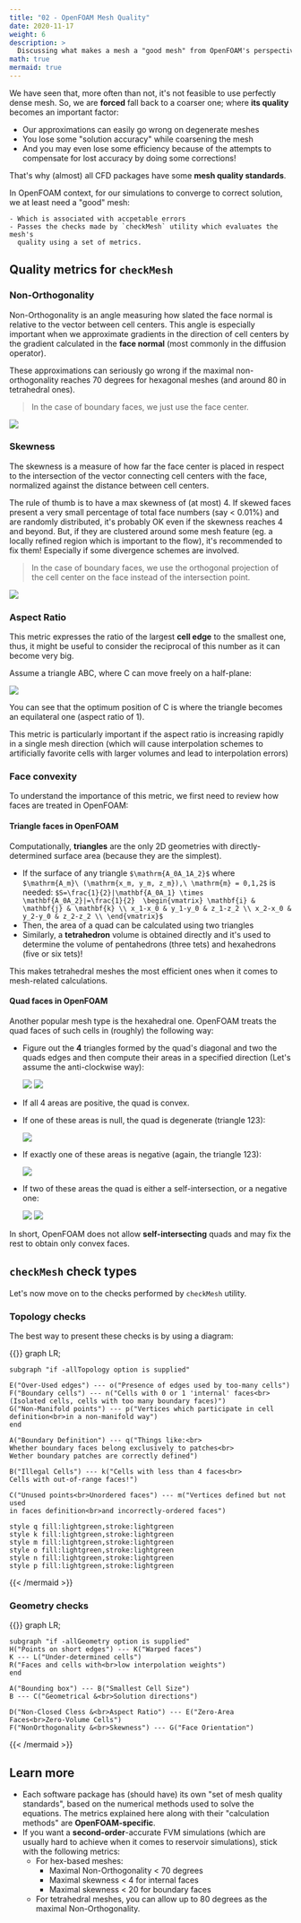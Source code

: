 ```yaml
---
title: "02 - OpenFOAM Mesh Quality"
date: 2020-11-17
weight: 6
description: >
  Discussing what makes a mesh a "good mesh" from OpenFOAM's perspective
math: true
mermaid: true
---
```


We have seen that, more often than not, it's not feasible to use perfectly
dense mesh. So, we are __forced__ fall back to a coarser one; where __its
quality__ becomes an important factor:

- Our approximations can easily go wrong on degenerate meshes
- You lose some "solution accuracy" while coarsening the mesh
- And you may even lose some efficiency because of the attempts to compensate
  for lost accuracy by doing some corrections!

That's why (almost) all CFD packages have some __mesh quality standards__.

In OpenFOAM context, for our simulations to converge to correct solution, we
at least need a "good" mesh:

    - Which is associated with accpetable errors
    - Passes the checks made by `checkMesh` utility which evaluates the mesh's
      quality using a set of metrics.

## Quality metrics for `checkMesh`

### Non-Orthogonality

Non-Orthogonality is an angle measuring how slated the face normal is relative
to the vector between cell centers. This angle is especially important when we
approximate gradients in the direction of cell centers by the gradient
calculated in the __face normal__ (most commonly in the diffusion operator).

These approximations can seriously go wrong if the maximal non-orthogonality
reaches 70 degrees for hexagonal meshes (and around 80 in tetrahedral ones).

> In the case of boundary faces, we just use the face center.

![](/course/part-1/img/03.OpenFOAM-Workflow-the-meshing-step/02-nonorthogonality.png)

### Skewness

The skewness is a measure of how far the face center is placed in respect to
the intersection of the vector connecting cell centers with the face, normalized
against the distance between cell centers.

The rule of thumb is to have a max skewness of (at most) 4. If skewed faces
present a very small percentage of total face numbers (say < 0.01%) and are
randomly distributed, it's probably OK even if the skewness reaches 4 and
beyond. But, if they are clustered around some mesh feature (eg. a locally
refined region which is important to the flow), it's recommended to fix them!
Especially if some divergence schemes are involved.

> In the case of boundary faces, we use the orthogonal projection of the cell
> center on the face instead of the intersection point.

![](/course/part-1/img/03.OpenFOAM-Workflow-the-meshing-step/02-skewness.png)

### Aspect Ratio

This metric expresses the ratio of the largest __cell edge__ to the smallest
one, thus, it might be useful to consider the reciprocal of this number as it
can become very big.

Assume a triangle ABC, where C can move freely on a half-plane:

![](/course/part-1/img/03.OpenFOAM-Workflow-the-meshing-step/02-aspectratio.png)

You can see that the optimum position of C is where the triangle becomes an
equilateral one (aspect ratio of 1).

This metric is particularly important if the aspect ratio is increasing rapidly
in a single mesh direction (which will cause interpolation schemes to
artificially favorite cells with larger volumes and lead to interpolation
errors)

### Face convexity

To understand the importance of this metric, we first need to review how faces
are treated in OpenFOAM:

#### Triangle faces in OpenFOAM

Computationally, __triangles__ are the only 2D geometries with
directly-determined surface area (because they are the simplest).

- If the surface of any triangle `$\mathrm{A_0A_1A_2}$` where
  `$\mathrm{A_m}\ (\mathrm{x_m, y_m, z_m}),\ \mathrm{m} = 0,1,2$` is needed:
  `$S=\frac{1}{2}|\mathbf{A_0A_1} \times \mathbf{A_0A_2}|=\frac{1}{2} 
            \begin{vmatrix}
                \mathbf{i} & \mathbf{j} & \mathbf{k} \\
                x_1-x_0 & y_1-y_0 & z_1-z_2 \\
                x_2-x_0 & y_2-y_0 & z_2-z_2 \\
            \end{vmatrix}$`
- Then, the area of a quad can be calculated using two triangles
- Similarly,  a __tetrahedron__ volume is obtained directly and it's used to 
  determine the volume of pentahedrons (three tets) and hexahedrons 
  (five or six tets)!

This makes tetrahedral meshes the most efficient ones when it comes to
mesh-related calculations.

#### Quad faces in OpenFOAM

Another popular mesh type is the hexahedral one. OpenFOAM treats the quad faces
of such cells in (roughly) the following way:

- Figure out the __4__ triangles formed by the quad's diagonal and two the
   quads edges and then compute their areas in a specified direction (Let's
   assume the anti-clockwise way):

    ![](/course/part-1/img/03.OpenFOAM-Workflow-the-meshing-step/02-quad01.png)
    ![](/course/part-1/img/03.OpenFOAM-Workflow-the-meshing-step/02-quad02.png)

- If all 4 areas are positive, the quad is convex.
- If one of these areas is null, the quad is degenerate (triangle 123):

    ![](/course/part-1/img/03.OpenFOAM-Workflow-the-meshing-step/02-quad03.png)

- If exactly one of these areas is negative (again, the triangle 123):

    ![](/course/part-1/img/03.OpenFOAM-Workflow-the-meshing-step/02-quad04.png)

- If two of these areas the quad is either a self-intersection, or a negative
  one:

    ![](/course/part-1/img/03.OpenFOAM-Workflow-the-meshing-step/02-quad05.png)
    ![](/course/part-1/img/03.OpenFOAM-Workflow-the-meshing-step/02-quad06.png)

In short, OpenFOAM does not allow __self-intersecting__ quads and may fix the
rest to obtain only convex faces.

## `checkMesh` check types

Let's now move on to the checks performed by `checkMesh` utility.

### Topology checks

The best way to present these checks is by using a diagram:

{{<mermaid align="center">}}
graph LR;

    subgraph "if -allTopology option is supplied"

    E("Over-Used edges") --- o("Presence of edges used by too-many cells")
    F("Boundary cells") --- n("Cells with 0 or 1 'internal' faces<br>
    (Isolated cells, cells with too many boundary faces)")
    G("Non-Manifold points") --- p("Vertices which participate in cell
    definition<br>in a non-manifold way")
    end

    A("Boundary Definition") --- q("Things like:<br>
    Whether boundary faces belong exclusively to patches<br>
    Wether boundary patches are correctly defined")

    B("Illegal Cells") --- k("Cells with less than 4 faces<br>
    Cells with out-of-range faces!")

    C("Unused points<br>Unordered faces") --- m("Vertices defined but not used
    in faces definition<br>and incorrectly-ordered faces")

    style q fill:lightgreen,stroke:lightgreen
    style k fill:lightgreen,stroke:lightgreen
    style m fill:lightgreen,stroke:lightgreen
    style o fill:lightgreen,stroke:lightgreen
    style n fill:lightgreen,stroke:lightgreen
    style p fill:lightgreen,stroke:lightgreen

{{< /mermaid >}}

### Geometry checks

{{<mermaid align="center">}}
graph LR;

    subgraph "if -allGeometry option is supplied"
    H("Points on short edges") --- K("Warped faces") 
    K --- L("Under-determined cells")
    R("Faces and cells with<br>low interpolation weights")
    end

    A("Bounding box") --- B("Smallest Cell Size")
    B --- C("Geometrical &<br>Solution directions")

    D("Non-Closed Cless &<br>Aspect Ratio") --- E("Zero-Area Faces<br>Zero-Volume Cells")
    F("NonOrthogonality &<br>Skewness") --- G("Face Orientation")

{{< /mermaid >}}

## Learn more

- Each software package has (should have) its own "set of mesh quality
  standards", based on the numerical methods used to solve the equations.
  The metrics explained here along with their "calculation methods" are
  **OpenFOAM-specific**.
- If you want a **second-order**-accurate FVM simulations (which are 
  usually hard to achieve when it comes to reservoir simulations), stick
  with the following metrics:
  - For hex-based meshes:
      * Maximal Non-Orthogonality < 70 degrees
	  * Maximal skewness < 4  for internal faces
	  * Maximal skewness < 20 for boundary faces
  - For tetrahedral meshes, you can allow up to 80 degrees as the maximal
  Non-Orthogonality.

